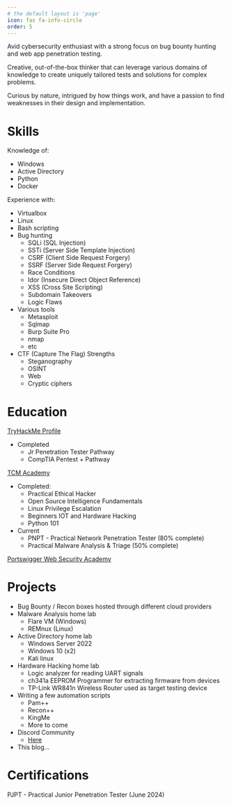 ```yaml
---
# the default layout is 'page'
icon: fas fa-info-circle
order: 5
---
```




Avid cybersecurity enthusiast with a strong focus on bug bounty hunting and web app penetration testing.

Creative, out-of-the-box thinker that can leverage various domains of knowledge to create uniquely tailored tests and solutions for complex problems.

Curious by nature, intrigued by how things work, and have a passion to find weaknesses in their design and implementation.

# Skills

Knowledge of:

- Windows
- Active Directory
- Python
- Docker

Experience with:

- Virtualbox
- Linux
- Bash scripting
- Bug hunting
    - SQLi (SQL Injection)
    - SSTi (Server Side Template Injection)
    - CSRF (Client Side Request Forgery)
    - SSRF (Server Side Request Forgery)
    - Race Conditions
    - Idor (Insecure Direct Object Reference)
    - XSS (Cross Site Scripting)
    - Subdomain Takeovers
    - Logic Flaws
- Various tools
    - Metasploit
    - Sqlmap
    - Burp Suite Pro
    - nmap
    - etc
- CTF (Capture The Flag) Strengths
    - Steganography
    - OSINT
    - Web
    - Cryptic ciphers

# Education

[TryHackMe Profile](https://tryhackme.com/p/Trapnatized)

- Completed
    - Jr Penetration Tester Pathway
    - CompTIA Pentest + Pathway

[TCM Academy](https://academy.tcm-sec.com/)

- Completed:
    - Practical Ethical Hacker
    - Open Source Intelligence Fundamentals
    - Linux Privilege Escalation
    - Beginners IOT and Hardware Hacking
    - Python 101
- Current
    - PNPT - Practical Network Penetration Tester (80% complete)
    - Practical Malware Analysis & Triage (50% complete)

[Portswigger Web Security Academy](https://portswigger.net/web-security/all-topics)

# Projects

- Bug Bounty / Recon boxes hosted through different cloud providers
- Malware Analysis home lab
    - Flare VM (Windows)
    - REMnux (Linux)
- Active Directory home lab
    - Windows Server 2022
    - Windows 10 (x2)
    - Kali linux
- Hardware Hacking home lab
    - Logic analyzer for reading UART signals
    - ch341a EEPROM Programmer for extracting firmware from devices
    - TP-Link WR841n Wireless Router used as target testing device
 - Writing a few automation scripts
    - Pam++
    - Recon++
    - KingMe
    - More to come 
 - Discord Community
    - [Here](https://discord.gg/Wr8eQ6fTMZ)
 - This blog...    
 
# Certifications

PJPT - Practical Junior Penetration Tester (June 2024)





